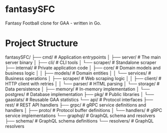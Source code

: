 # fantasySFC
Fantasy Football clone for GAA - written in Go.


# Project Structure
fantasySFC/
├── cmd/                    # Application entrypoints
│   ├── server/             # The main server binary
│   ├── cli/                # CLI tools
│   └── scraper/            # Standalone scraper
├── internal/               # Private application code
│   ├── core/               # Domain models and business logic
│   │   ├── models/         # Domain entities
│   │   └── services/       # Business operations
│   ├── scraper/            # Web scraping logic
│   │   ├── client/         # HTTP client with retries
│   │   └── parser/         # HTML parsing
│   └── storage/            # Data persistence
│       ├── memory/         # In-memory implementation
│       └── postgres/       # Database implementation
├── pkg/                    # Public libraries
│   └── gaastats/           # Reusable GAA statistics
└── api/                    # Protocol interfaces
    ├── rest/               # REST API handlers
    ├── grpc/               # gRPC service definitions and handlers
    │   ├── proto/          # Protocol buffer definitions
    │   └── handlers/       # gRPC service implementations
    └── graphql/            # GraphQL schema and resolvers
        ├── schema/         # GraphQL schema definitions
        └── resolvers/      # GraphQL resolvers
